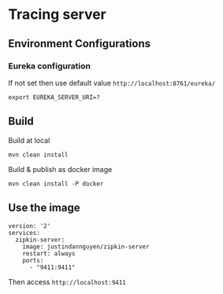 # Tracing server

## Environment Configurations
### Eureka configuration
If not set then use default value ```http://localhost:8761/eureka/``` 
```
export EUREKA_SERVER_URI=?
```

## Build
Build at local
```
mvn clean install
```

Build & publish as docker image
```
mvn clean install -P docker
```

## Use the image
```
version: '2'
services:
  zipkin-server:
    image: justindannguyen/zipkin-server
    restart: always
    ports:
      - "9411:9411"
```

Then access ```http://localhost:9411```
